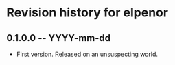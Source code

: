 # Revision history for elpenor

## 0.1.0.0 -- YYYY-mm-dd

* First version. Released on an unsuspecting world.
